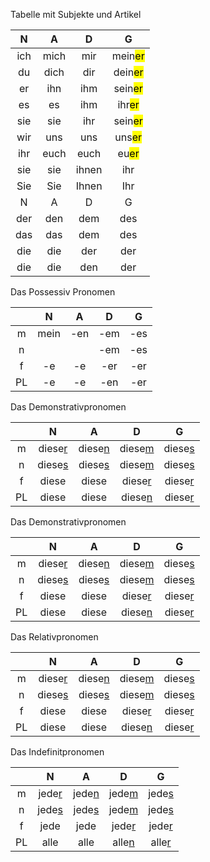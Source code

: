 Tabelle mit Subjekte und Artikel

| N   | A    | D     | G                   |
|:---:|:----:|:-----:|:-------------------:|
| ich | mich | mir   | mein<mark>er</mark> |
| du  | dich | dir   | dein<mark>er</mark> |
| er  | ihn  | ihm   | sein<mark>er</mark> |
| es  | es   | ihm   | ihr<mark>er</mark>  |
| sie | sie  | ihr   | sein<mark>er</mark> |
| wir | uns  | uns   | uns<mark>er</mark>  |
| ihr | euch | euch  | eu<mark>er</mark>   |
| sie | sie  | ihnen | ihr                 |
| Sie | Sie  | Ihnen | Ihr                 |
| N   | A    | D     | G                   |
| der | den  | dem   | des                 |
| das | das  | dem   | des                 |
| die | die  | der   | der                 |
| die | die  | den   | der                 |

Das Possessiv Pronomen

|     | N    | A   | D   | G   |
|:---:|:----:|:---:|:---:|:---:|
| m   | mein | -en | -em | -es |
| n   |      |     | -em | -es |
| f   | -e   | -e  | -er | -er |
| PL  | -e   | -e  | -en | -er |

Das Demonstrativpronomen

|     | N             | A             | D             | G             |
|:---:|:-------------:|:-------------:|:-------------:|:-------------:|
| m   | diese<u>r</u> | diese<u>n</u> | diese<u>m</u> | diese<u>s</u> |
| n   | diese<u>s</u> | diese<u>s</u> | diese<u>m</u> | diese<u>s</u> |
| f   | diese         | diese         | diese<u>r</u> | diese<u>r</u> |
| PL  | diese         | diese         | diese<u>n</u> | diese<u>r</u> |

Das Demonstrativpronomen

|     | N             | A             | D             | G             |
|:---:|:-------------:|:-------------:|:-------------:|:-------------:|
| m   | diese<u>r</u> | diese<u>n</u> | diese<u>m</u> | diese<u>s</u> |
| n   | diese<u>s</u> | diese<u>s</u> | diese<u>m</u> | diese<u>s</u> |
| f   | diese         | diese         | diese<u>r</u> | diese<u>r</u> |
| PL  | diese         | diese         | diese<u>n</u> | diese<u>r</u> |

Das Relativpronomen

|     | N             | A             | D             | G             |
|:---:|:-------------:|:-------------:|:-------------:|:-------------:|
| m   | diese<u>r</u> | diese<u>n</u> | diese<u>m</u> | diese<u>s</u> |
| n   | diese<u>s</u> | diese<u>s</u> | diese<u>m</u> | diese<u>s</u> |
| f   | diese         | diese         | diese<u>r</u> | diese<u>r</u> |
| PL  | diese         | diese         | diese<u>n</u> | diese<u>r</u> |

Das Indefinitpronomen

|     | N             | A             | D             | G             |
|:---:|:-------------:|:-------------:|:-------------:|:-------------:|
| m   | jede<u>r</u> | jede<u>n</u> | jede<u>m</u> | jede<u>s</u> |
| n   | jede<u>s</u> | jede<u>s</u> | jede<u>m</u> | jede<u>s</u> |
| f   | jede         | jede         | jede<u>r</u> | jede<u>r</u> |
| PL  | alle         | alle         | alle<u>n</u> | alle<u>r</u> |